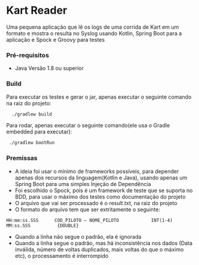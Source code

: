 # Kart Reader

Uma pequena aplicação que lê os logs de uma corrida de Kart em um formato e mostra o resulta no Syslog usando Kotlin, Spring Boot para a aplicação e Spock e Groovy para testes

### Pré-requisitos

* Java Versão 1.8 ou superior

### Build

Para executar os testes e gerar o jar, apenas executar o seguinte comando na raiz do projeto:

```bash
  ./gradlew build
```

Para rodar, apenas executar o seguinte comando(ele usa o Gradle embedded para executar):
```bash
 ./gradlew bootRun
```


### Premissas

* A ideia foi usar o mínimo de frameworks possíveis, para depender apenas dos recursos da linguagem(Kotlin e Java), usando apenas um Spring Boot para uma simples Injeção de Dependência
* Foi escolhido o Spock, pois é um framework de teste que se suporta no BDD, para usar o máximo dos testes como documentação do projeto
* O arquivo que vai ser processado é o result.txt, na raiz do projeto
* O formato do arquivo tem que ser extritamente o seguinte:
```
HH:mm:ss.SSS      COD_PILOTO – NOME_PILOTO            INT(1-4)		 MM:ss.SSS          {DOUBLE}
```
* Quando a linha não segue o padrão, ela é ignorada
* Quando a linha segue o padrão, mas há inconsistência nos dados (Data inválida, número de voltas duplicados, mais voltas do que o máximo etc), o processamento é interrompido

